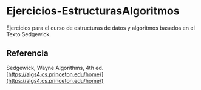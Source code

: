 # Ejercicios-EstructurasAlgoritmos

Ejercicios para el curso de estructuras de datos y algoritmos basados en el Texto Sedgewick.



## Referencia
Sedgewick, Wayne
Algorithms, 4th ed.
[https://algs4.cs.princeton.edu/home/](https://algs4.cs.princeton.edu/home/)

